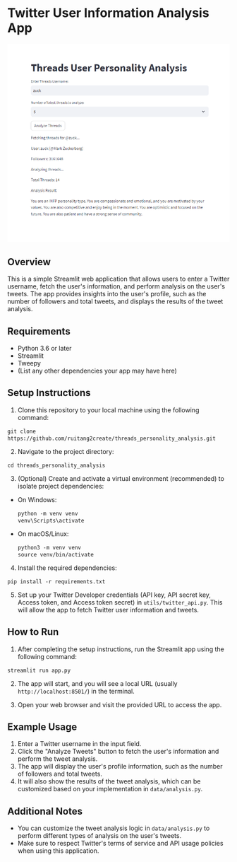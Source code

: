 # Twitter User Information Analysis App

![Twitter User Information Analysis App](app_screenshot.png)

## Overview

This is a simple Streamlit web application that allows users to enter a Twitter username, fetch the user's information, and perform analysis on the user's tweets. The app provides insights into the user's profile, such as the number of followers and total tweets, and displays the results of the tweet analysis.

## Requirements

- Python 3.6 or later
- Streamlit
- Tweepy
- (List any other dependencies your app may have here)

## Setup Instructions

1. Clone this repository to your local machine using the following command:
```
git clone https://github.com/ruitang2create/threads_personality_analysis.git
```
2. Navigate to the project directory:
```
cd threads_personality_analysis
```
3. (Optional) Create and activate a virtual environment (recommended) to isolate project dependencies:
- On Windows:
  ```
  python -m venv venv
  venv\Scripts\activate
  ```
- On macOS/Linux:
  ```
  python3 -m venv venv
  source venv/bin/activate
  ```

4. Install the required dependencies:
```
pip install -r requirements.txt
```

5. Set up your Twitter Developer credentials (API key, API secret key, Access token, and Access token secret) in `utils/twitter_api.py`. This will allow the app to fetch Twitter user information and tweets.

## How to Run

1. After completing the setup instructions, run the Streamlit app using the following command:
```
streamlit run app.py
```

2. The app will start, and you will see a local URL (usually `http://localhost:8501/`) in the terminal.

3. Open your web browser and visit the provided URL to access the app.

## Example Usage

1. Enter a Twitter username in the input field.
2. Click the "Analyze Tweets" button to fetch the user's information and perform the tweet analysis.
3. The app will display the user's profile information, such as the number of followers and total tweets.
4. It will also show the results of the tweet analysis, which can be customized based on your implementation in `data/analysis.py`.

## Additional Notes

- You can customize the tweet analysis logic in `data/analysis.py` to perform different types of analysis on the user's tweets.
- Make sure to respect Twitter's terms of service and API usage policies when using this application.


